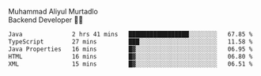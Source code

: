 Muhammad Aliyul Murtadlo
<br>
Backend Developer 👨‍💻
<br>
<!--START_SECTION:waka-->

```txt
Java              2 hrs 41 mins   █████████████████░░░░░░░░   67.85 %
TypeScript        27 mins         ███░░░░░░░░░░░░░░░░░░░░░░   11.58 %
Java Properties   16 mins         █▓░░░░░░░░░░░░░░░░░░░░░░░   06.95 %
HTML              16 mins         █▓░░░░░░░░░░░░░░░░░░░░░░░   06.80 %
XML               15 mins         █▓░░░░░░░░░░░░░░░░░░░░░░░   06.51 %
```

<!--END_SECTION:waka-->
